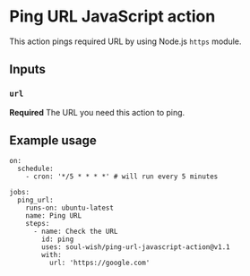# Ping URL JavaScript action

This action pings required URL by using Node.js `https` module.

## Inputs

### `url`

**Required** The URL you need this action to ping.

## Example usage

```
on:
  schedule:
    - cron: '*/5 * * * *' # will run every 5 minutes

jobs:
  ping_url:
    runs-on: ubuntu-latest
    name: Ping URL
    steps:
      - name: Check the URL
        id: ping
        uses: soul-wish/ping-url-javascript-action@v1.1
        with:
          url: 'https://google.com'
```
